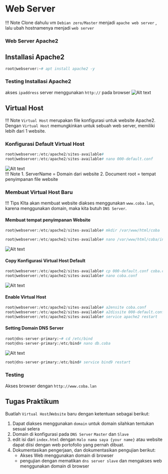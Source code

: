 # Web Server
!!! Note
    Clone dahulu vm `Debian zero/Master` menjadi `apache web server` , lalu ubah hostnamenya menjadi `web server`

### Web Server Apache2

## Installasi Apache2

``` py
root@webserver:~# apt install apache2 -y
```
### Testing Installasi Apache2
akses `ipaddress`  server menggunakan `http://` pada browser
![Alt text](image-23.png)

## Virtual Host 
!!! Note
    `Virtual Host` merupakan file konfigurasi untuk website Apache2. Dengan `Virtual Host` memungkinkan untuk sebuah web server, memiliki lebih dari 1 website.

### Konfigurasi Default Virtual Host    
``` py
root@webserver:/etc/apache2/sites-available#
root@webserver:/etc/apache2/sites-available# nano 000-default.conf
``` 
![Alt text](image-24.png)  
!!! Note
    1. ServerName = Domain dari website
    2. Document root = tempat penyimpanan file website

### Membuat Virtual Host Baru
!!! Tips
    KIta akan membuat website diakses menggunakan `www.coba.lan`, karena menggunakan domain, maka kita butuh `DNS Server`.

#### Membuat tempat penyimpanan Website
```py
root@webserver:/etc/apache2/sites-available# mkdir /var/www/html/coba
```
```py
root@webserver:/etc/apache2/sites-available# nano /var/www/html/coba/index.html
```  
![Alt text](image-26.png)

#### Copy Konfigurasi Virtual Host Default
```py
root@webserver:/etc/apache2/sites-available# cp 000-default.conf coba.conf
root@webserver:/etc/apache2/sites-available# nano coba.conf
```
![Alt text](image-25.png)

#### Enable Virtual Host
```py
root@webserver:/etc/apache2/sites-available# a2ensite coba.conf
root@webserver:/etc/apache2/sites-available# a2dissite 000-default.conf
root@webserver:/etc/apache2/sites-available# service apache2 restart
```
#### Setting Domain DNS Server
```py
root@dns-server-primary:~# cd /etc/bind
root@dns-server-primary:/etc/bind# nano db.coba
```  
![Alt text](image-27.png)  

```py
root@dns-server-primary:/etc/bind# service bind9 restart
```

### Testing 
Akses browser dengan `http://www.coba.lan`

## Tugas Praktikum
Buatlah `Virtual Host`/`Website` baru dengan ketentuan sebagai berikut:
1. Dapat diakses menggunakan `domain` untuk domain silahkan tentukan sesuai selera
2. Domain di konfigurasi pada `DNS Server` `Master` dan `Slave`
3. edit isi dari `index.html` dengan `Halo nama saya {your name}` atau website dapat diisi dengan web portofolio yang pernah dibuat.
4. Dokumentasikan pengerjaan, dan dokumentasikan pengujian berikut:
    - Akses Web menggunakan domain di browser
    - pengujian dengan mematikan `dns server slave` dan mengakses web menggunakan domain di browser
